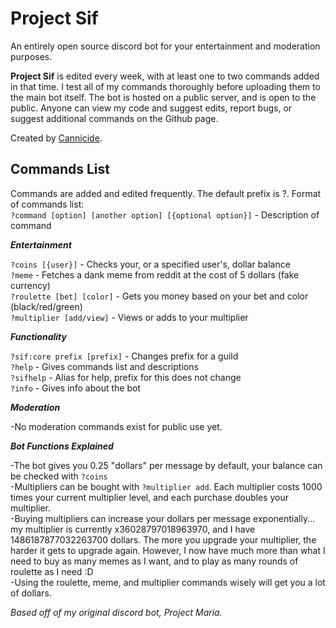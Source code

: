 Project Sif
=================

An entirely open source discord bot for your entertainment and moderation purposes.

**Project Sif** is edited every week, with at least one to two commands added in that time.
I test all of my commands thoroughly before uploading them to the main bot itself. The
bot is hosted on a public server, and is open to the public. Anyone can view my code and
suggest edits, report bugs, or suggest additional commands on the Github page.

Created by [Cannicide](https://cannicide.weebly.com/).


Commands List
------------

Commands are added and edited frequently. The default prefix is ?.
Format of commands list:\
`?command [option] [another option] [{optional option}]` - Description of command

***Entertainment***

`?coins [{user}]` - Checks your, or a specified user's, dollar balance\
`?meme` - Fetches a dank meme from reddit at the cost of 5 dollars (fake currency)\
`?roulette [bet] [color]` - Gets you money based on your bet and color (black/red/green)\
`?multiplier [add/view]` - Views or adds to your multiplier

***Functionality***

`?sif:core prefix [prefix]` - Changes prefix for a guild\
`?help` - Gives commands list and descriptions\
`?sifhelp` - Alias for help, prefix for this does not change\
`?info` - Gives info about the bot

***Moderation***

-No moderation commands exist for public use yet.

***Bot Functions Explained***

\-The bot gives you 0.25 "dollars" per message by default, your balance can be checked with `?coins`\
\-Multipliers can be bought with `?multiplier add`. Each multiplier costs 1000 times your current multiplier level, and each purchase doubles your multiplier.\
\-Buying multipliers can increase your dollars per message exponentially... my multiplier
is currently x36028797018963970, and I have 1486187877032263700 dollars. The more you upgrade
your multiplier, the harder it gets to upgrade again. However, I now have much more than what I need
to buy as many memes as I want, and to play as many rounds of roulette as I need :D\
\-Using the roulette, meme, and multiplier commands wisely will get you a lot of dollars.

*Based off of my original discord bot, Project Maria.*



